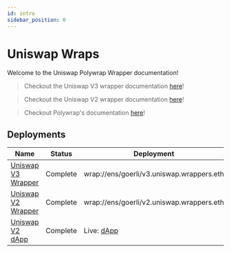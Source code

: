 ```yaml
---
id: intro
sidebar_position: 0
---
```


# Uniswap Wraps

Welcome to the Uniswap Polywrap Wrapper documentation!

> Checkout the Uniswap V3 wrapper documentation [here](01-uniswapv3/intro)!

> Checkout the Uniswap V2 wrapper documentation [here](02-uniswapv2/intro)!

> Checkout Polywrap's documentation [here](https://docs.polywrap.io)!

## Deployments
| Name                                                                            | Status   | Deployment                                      |
|---------------------------------------------------------------------------------|----------|-------------------------------------------------|
| [Uniswap V3 Wrapper](https://github.com/polywrap/integrations/tree/main/protocol/ethereum/uniswapv3/wrapper)          | Complete | wrap://ens/goerli/v3.uniswap.wrappers.eth       |
| [Uniswap V2 Wrapper](https://github.com/polywrap/integrations/tree/main/protocol/ethereum/uniswapv2) | Complete | wrap://ens/goerli/v2.uniswap.wrappers.eth       |
| [Uniswap V2 dApp](https://github.com/polywrap/integrations/tree/main/protocol/ethereum/uniswapv2)             | Complete | Live: [dApp](https://demo.uniswap.polywrap.io/) |
